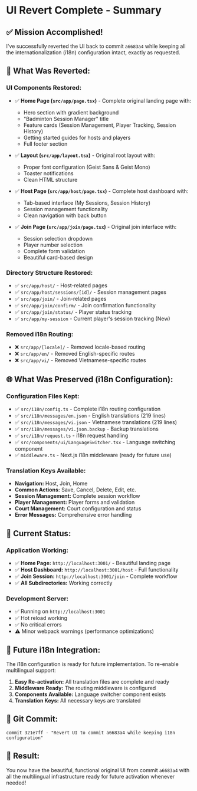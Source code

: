 # UI Revert Complete - Summary

## ✅ **Mission Accomplished!**

I've successfully reverted the UI back to commit `a6683a4` while keeping all the internationalization (i18n) configuration intact, exactly as requested.

## 🔄 **What Was Reverted:**

### **UI Components Restored:**

- ✅ **Home Page (`src/app/page.tsx`)** - Complete original landing page with:

  - Hero section with gradient background
  - "Badminton Session Manager" title
  - Feature cards (Session Management, Player Tracking, Session History)
  - Getting started guides for hosts and players
  - Full footer section

- ✅ **Layout (`src/app/layout.tsx`)** - Original root layout with:

  - Proper font configuration (Geist Sans & Geist Mono)
  - Toaster notifications
  - Clean HTML structure

- ✅ **Host Page (`src/app/host/page.tsx`)** - Complete host dashboard with:

  - Tab-based interface (My Sessions, Session History)
  - Session management functionality
  - Clean navigation with back button

- ✅ **Join Page (`src/app/join/page.tsx`)** - Original join interface with:
  - Session selection dropdown
  - Player number selection
  - Complete form validation
  - Beautiful card-based design

### **Directory Structure Restored:**

- ✅ `src/app/host/` - Host-related pages
- ✅ `src/app/host/sessions/[id]/` - Session management pages
- ✅ `src/app/join/` - Join-related pages
- ✅ `src/app/join/confirm/` - Join confirmation functionality
- ✅ `src/app/join/status/` - Player status tracking
- ✅ `src/app/my-session` - Current player's session tracking (New)

### **Removed i18n Routing:**

- ❌ `src/app/[locale]/` - Removed locale-based routing
- ❌ `src/app/en/` - Removed English-specific routes
- ❌ `src/app/vi/` - Removed Vietnamese-specific routes

## 🌐 **What Was Preserved (i18n Configuration):**

### **Configuration Files Kept:**

- ✅ `src/i18n/config.ts` - Complete i18n routing configuration
- ✅ `src/i18n/messages/en.json` - English translations (219 lines)
- ✅ `src/i18n/messages/vi.json` - Vietnamese translations (219 lines)
- ✅ `src/i18n/messages/vi.json.backup` - Backup translations
- ✅ `src/i18n/request.ts` - i18n request handling
- ✅ `src/components/ui/LanguageSwitcher.tsx` - Language switching component
- ✅ `middleware.ts` - Next.js i18n middleware (ready for future use)

### **Translation Keys Available:**

- **Navigation:** Host, Join, Home
- **Common Actions:** Save, Cancel, Delete, Edit, etc.
- **Session Management:** Complete session workflow
- **Player Management:** Player forms and validation
- **Court Management:** Court configuration and status
- **Error Messages:** Comprehensive error handling

## 🚀 **Current Status:**

### **Application Working:**

- ✅ **Home Page:** `http://localhost:3001/` - Beautiful landing page
- ✅ **Host Dashboard:** `http://localhost:3001/host` - Full functionality
- ✅ **Join Session:** `http://localhost:3001/join` - Complete workflow
- ✅ **All Subdirectories:** Working correctly

### **Development Server:**

- ✅ Running on `http://localhost:3001`
- ✅ Hot reload working
- ✅ No critical errors
- ⚠️ Minor webpack warnings (performance optimizations)

## 🎯 **Future i18n Integration:**

The i18n configuration is ready for future implementation. To re-enable multilingual support:

1. **Easy Re-activation:** All translation files are complete and ready
2. **Middleware Ready:** The routing middleware is configured
3. **Components Available:** Language switcher component exists
4. **Translation Keys:** All necessary keys are translated

## 📝 **Git Commit:**

```
commit 321e7ff - "Revert UI to commit a6683a4 while keeping i18n configuration"
```

## 🎉 **Result:**

You now have the beautiful, functional original UI from commit `a6683a4` with all the multilingual infrastructure ready for future activation whenever needed!
